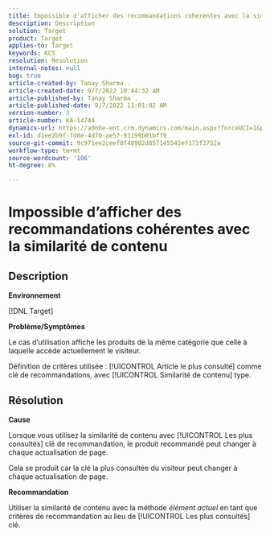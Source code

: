 ```yaml
---
title: Impossible d’afficher des recommandations cohérentes avec la similarité de contenu
description: Description
solution: Target
product: Target
applies-to: Target
keywords: KCS
resolution: Resolution
internal-notes: null
bug: true
article-created-by: Tanay Sharma .
article-created-date: 9/7/2022 10:44:32 AM
article-published-by: Tanay Sharma .
article-published-date: 9/7/2022 11:01:02 AM
version-number: 3
article-number: KA-14744
dynamics-url: https://adobe-ent.crm.dynamics.com/main.aspx?forceUCI=1&pagetype=entityrecord&etn=knowledgearticle&id=d1bc1008-9a2e-ed11-9db1-002248086735
exl-id: d1ee2b9f-fd8e-4d70-ae57-93199b01bff9
source-git-commit: 9c971ee2ceef8f48902d857145545ef173f3752a
workflow-type: tm+mt
source-wordcount: '106'
ht-degree: 8%

---
```


# Impossible d’afficher des recommandations cohérentes avec la similarité de contenu

## Description


<b>Environnement</b>

[!DNL Target]



<b>Problème/Symptômes</b>

Le cas d’utilisation affiche les produits de la même catégorie que celle à laquelle accède actuellement le visiteur.

Définition de critères utilisée : [!UICONTROL Article le plus consulté] comme clé de recommandations, avec [!UICONTROL Similarité de contenu] type.


## Résolution


<b>Cause</b>

Lorsque vous utilisez la similarité de contenu avec [!UICONTROL Les plus consultés] clé de recommandation, le produit recommandé peut changer à chaque actualisation de page.

Cela se produit car la clé la plus consultée du visiteur peut changer à chaque actualisation de page.



<b>Recommandation</b>

Utiliser la similarité de contenu avec la méthode *élément actuel* en tant que critères de recommandation au lieu de [!UICONTROL Les plus consultés] clé.
